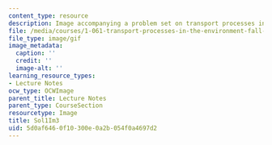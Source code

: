 ```yaml
---
content_type: resource
description: Image accompanying a problem set on transport processes in the environment.
file: /media/courses/1-061-transport-processes-in-the-environment-fall-2008/5d0af6460f10300e0a2b054f0a4697d2_Sol1Im3.gif
file_type: image/gif
image_metadata:
  caption: ''
  credit: ''
  image-alt: ''
learning_resource_types:
- Lecture Notes
ocw_type: OCWImage
parent_title: Lecture Notes
parent_type: CourseSection
resourcetype: Image
title: Sol1Im3
uid: 5d0af646-0f10-300e-0a2b-054f0a4697d2
---
```

